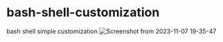 # bash-shell-customization
bash shell simple customization
![Screenshot from 2023-11-07 19-35-47](https://github.com/animeshjain7/bash-shell-customization/assets/108515181/a2af567f-45b4-4656-8987-e03d6d90ae18)
